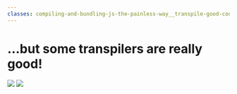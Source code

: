 ```yaml
---
classes: compiling-and-bundling-js-the-painless-way__transpile-good-code flex flex-col
---
```


# …but some transpilers are really good!

<div class="flex flex-1 items-center">
  <img src="/compiling-and-bundling-js-the-painless-way/reasonml-from.png" class="code"/>
  <SvgIcon name="arrow-right" class="arrow"/>
  <img src="/compiling-and-bundling-js-the-painless-way/reasonml-to.png" class="code"/>
</div>
